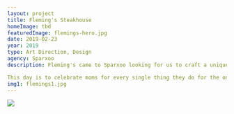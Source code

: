 ```yaml
---
layout: project
title: Fleming's Steakhouse
homeImage: tbd
featuredImage: flemings-hero.jpg
date: 2019-02-23
year: 2019
type: Art Direction, Design
agency: Sparxoo
description: Fleming's came to Sparxoo looking for us to craft a unique Mother's Day campaign that would separate them from surrounding competitors. We asked ourselves, "What's Mother's Day really about? What's at the core?" 

This day is to celebrate moms for every single thing they do for the ones they love, from the small, day-to-day tasks to the big celebrations. So we set out to create a campaign that was real. We didn't want to focus solely on the food and beverage offerings—we wanted to lead with the moments with mom, shared at Fleming's.
img1: flemings1.jpg
---
```


<div class="col-xs-12 about-work-items__item">
  <img src="{{ site.baseurl}}/assets/images/{{ page.img1 }}">
</div>

